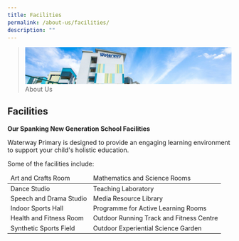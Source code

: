 ```yaml
---
title: Facilities
permalink: /about-us/facilities/
description: ""
---
```

> ![](/images/about-us_02.jpg)
> About Us


## Facilities

**Our Spanking New Generation School Facilities**

Waterway Primary is designed to provide an engaging learning environment to support your child's holistic education.  

Some of the facilities include:

<table>
<thead>
  <tr>
    <td>Art and Crafts Room</td>
    <td>Mathematics and Science Rooms</td>
  </tr>
</thead>
<tbody>
  <tr>
    <td>Dance Studio</td>
    <td>Teaching Laboratory</td>
  </tr>
  <tr>
    <td>Speech and Drama Studio</td>
    <td>Media Resource Library</td>
  </tr>
  <tr>
    <td>Indoor Sports Hall</td>
    <td>Programme for Active Learning Rooms</td>
  </tr>
  <tr>
    <td>Health and Fitness Room</td>
    <td>Outdoor Running Track and Fitness Centre</td>
  </tr>
  <tr>
    <td>Synthetic Sports Field</td>
    <td>Outdoor Experiential Science Garden</td>
  </tr>
</tbody>
</table>